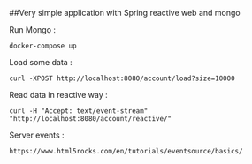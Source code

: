 ##Very simple application with Spring reactive web and mongo


Run Mongo : 

`` docker-compose up `` 

Load some data :

`` curl -XPOST http://localhost:8080/account/load?size=10000 ``

Read data in reactive way :

``curl -H "Accept: text/event-stream" "http://localhost:8080/account/reactive/"``



Server events :

``https://www.html5rocks.com/en/tutorials/eventsource/basics/``
